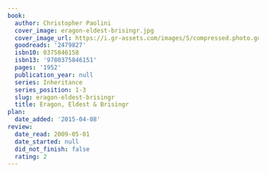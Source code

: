 ```yaml
---
book:
  author: Christopher Paolini
  cover_image: eragon-eldest-brisingr.jpg
  cover_image_url: https://i.gr-assets.com/images/S/compressed.photo.goodreads.com/books/1348466270l/2479827.jpg
  goodreads: '2479827'
  isbn10: 0375846158
  isbn13: '9780375846151'
  pages: '1952'
  publication_year: null
  series: Inheritance
  series_position: 1-3
  slug: eragon-eldest-brisingr
  title: Eragon, Eldest & Brisingr
plan:
  date_added: '2015-04-08'
review:
  date_read: 2009-05-01
  date_started: null
  did_not_finish: false
  rating: 2
---
```

